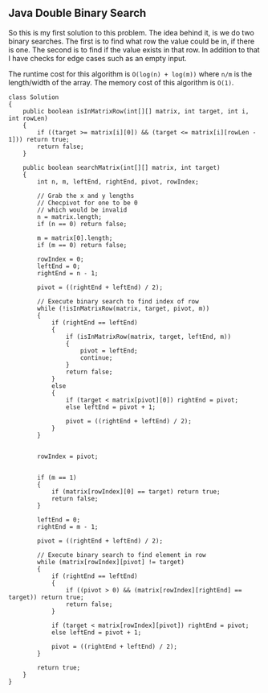 ## Java Double Binary Search

So this is my first solution to this problem. The idea behind it, is we do two binary searches. The first is to find what row the value could be in, if there is one. The second is to find if the value exists in that row. In addition to that I have checks for edge cases such as an empty input.

The runtime cost for this algorithm is `O(log(n) + log(m))` where `n/m` is the length/width of the array. The memory cost of this algorithm is `O(1)`.

```
class Solution 
{
    public boolean isInMatrixRow(int[][] matrix, int target, int i, int rowLen)
    {
        if ((target >= matrix[i][0]) && (target <= matrix[i][rowLen - 1])) return true;
        return false;
    }
    
    public boolean searchMatrix(int[][] matrix, int target) 
    {
        int n, m, leftEnd, rightEnd, pivot, rowIndex;
        
        // Grab the x and y lengths
        // Checpivot for one to be 0
        // which would be invalid
        n = matrix.length;
        if (n == 0) return false;
        
        m = matrix[0].length;
        if (m == 0) return false;
        
        rowIndex = 0;
        leftEnd = 0;
        rightEnd = n - 1;
        
        pivot = ((rightEnd + leftEnd) / 2); 

        // Execute binary search to find index of row          
        while (!isInMatrixRow(matrix, target, pivot, m))
        {
            if (rightEnd == leftEnd)
            {
                if (isInMatrixRow(matrix, target, leftEnd, m))
                {
                    pivot = leftEnd;
                    continue;
                }                
                return false;
            }
            else
            {
                if (target < matrix[pivot][0]) rightEnd = pivot;
                else leftEnd = pivot + 1;

                pivot = ((rightEnd + leftEnd) / 2); 
            }
        }
        
        
        rowIndex = pivot;      
        
       
        if (m == 1)
        {
            if (matrix[rowIndex][0] == target) return true;
            return false;
        }

        leftEnd = 0;
        rightEnd = m - 1;
        
        pivot = ((rightEnd + leftEnd) / 2); 
        
        // Execute binary search to find element in row
        while (matrix[rowIndex][pivot] != target)
        {
            if (rightEnd == leftEnd)
            {
                if ((pivot > 0) && (matrix[rowIndex][rightEnd] == target)) return true;
                return false;
            }

            if (target < matrix[rowIndex][pivot]) rightEnd = pivot;
            else leftEnd = pivot + 1;
            
            pivot = ((rightEnd + leftEnd) / 2);            
        }
        
        return true;
    }
}
```